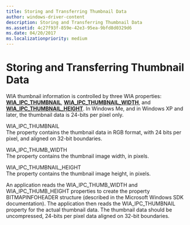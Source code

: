```yaml
---
title: Storing and Transferring Thumbnail Data
author: windows-driver-content
description: Storing and Transferring Thumbnail Data
ms.assetid: 4c27f93f-859e-42e3-95ea-9bfd8d0329d6
ms.date: 04/20/2017
ms.localizationpriority: medium
---
```


# Storing and Transferring Thumbnail Data





WIA thumbnail information is controlled by three WIA properties: [**WIA\_IPC\_THUMBNAIL**](https://msdn.microsoft.com/library/windows/hardware/ff552550), [**WIA\_IPC\_THUMBNAIL\_WIDTH**](https://msdn.microsoft.com/library/windows/hardware/ff552558), and [**WIA\_IPC\_THUMBNAIL\_HEIGHT**](https://msdn.microsoft.com/library/windows/hardware/ff552552). In Windows Me, and in Windows XP and later, the thumbnail data is 24-bits per pixel only.

<a href="" id="wia-ipc-thumbnail"></a>WIA\_IPC\_THUMBNAIL  
The property contains the thumbnail data in RGB format, with 24 bits per pixel, and aligned on 32-bit boundaries.

<a href="" id="wia-ipc-thumb-width"></a>WIA\_IPC\_THUMB\_WIDTH  
The property contains the thumbnail image width, in pixels.

<a href="" id="wia-ipc-thumbnail-height"></a>WIA\_IPC\_THUMBNAIL\_HEIGHT  
The property contains the thumbnail image height, in pixels.

An application reads the WIA\_IPC\_THUMB\_WIDTH and WIA\_IPC\_THUMB\_HEIGHT properties to create the property BITMAPINFOHEADER structure (described in the Microsoft Windows SDK documentation). The application then reads the WIA\_IPC\_THUMBNAIL property for the actual thumbnail data. The thumbnail data should be uncompressed, 24-bits per pixel data aligned on 32-bit boundaries.

 

 




